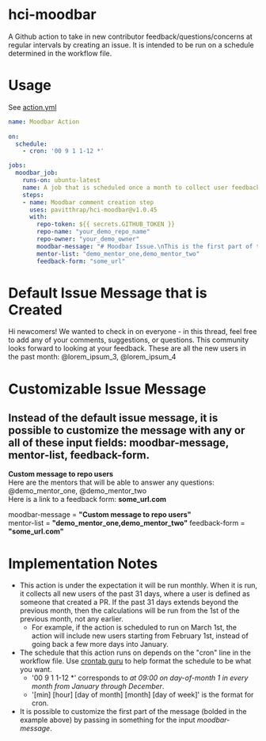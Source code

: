 # hci-moodbar
A Github action to take in new contributor feedback/questions/concerns at regular intervals by creating an issue.
It is intended to be run on a schedule determined in the workflow file. 

# Usage

See [action.yml](action.yml)

```yaml
name: Moodbar Action
  
on:
  schedule:
    - cron: '00 9 1 1-12 *'

jobs:
  moodbar_job:
    runs-on: ubuntu-latest
    name: A job that is scheduled once a month to collect user feedback
    steps:
    - name: Moodbar comment creation step
      uses: pavitthrap/hci-moodbar@v1.0.45
      with:
        repo-token: ${{ secrets.GITHUB_TOKEN }}
        repo-name: "your_demo_repo_name"
        repo-owner: "your_demo_owner"
        moodbar-message: "# Moodbar Issue.\nThis is the first part of the message to be displayed."
        mentor-list: "demo_mentor_one,demo_mentor_two"
        feedback-form: "some_url"
```


# Default Issue Message that is Created
Hi newcomers! We wanted to check in on everyone - in this thread, feel free to add any of your comments, suggestions, or questions. This community looks forward to looking at your feedback.
These are all the new users in the past month: @lorem_ipsum_3, @lorem_ipsum_4  

# Customizable Issue Message
## Instead of the default issue message, it is possible to customize the message with any or all of these input fields: moodbar-message, mentor-list, feedback-form.
__Custom message to repo users__  
Here are the mentors that will be able to answer any questions: @demo_mentor_one, @demo_mentor_two  
Here is a link to a feedback form: __some_url.com__  
  
moodbar-message = __"Custom message to repo users"__  
mentor-list = __"demo_mentor_one,demo_mentor_two"__
feedback-form = __"some_url.com"__

# Implementation Notes 
- This action is under the expectation it will be run monthly. When it is run, it collects all new users of the past 31 days, where a user is defined as someone that created a PR. If the past 31 days extends beyond the previous month, then the calculations will be run from the 1st of the previous month, not any earlier. 
  - For example, if the action is scheduled to run on March 1st, the action will include new users starting from February 1st, instead of going back a few more days into January. 
- The schedule that this action runs on depends on the "cron" line in the workflow file. Use [crontab guru](https://crontab.guru/) to help format the schedule to be what you want. 
  - '00 9 1 1-12 \*' corresponds to *at 09:00 on day-of-month 1 in every month from January through December*.
  - '[min] [hour] [day of month] [month] [day of week]' is the format for cron. 
- It is possible to customize the first part of the message (bolded in the example above) by passing in something for the input *moodbar-message*. 
